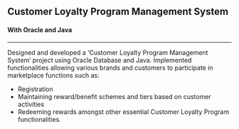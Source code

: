 ## Customer Loyalty Program Management System
#### With Oracle and Java
__________________________________________________________________
Designed and developed a ‘Customer Loyalty Program Management System’ project using Oracle Database and Java. 
Implemented functionalities allowing various brands and customers to participate in marketplace functions such as: 
* Registration 
* Maintaining reward/benefit schemes and tiers based on customer activities
* Redeeming rewards amongst other essential Customer Loyalty Program functionalities.
